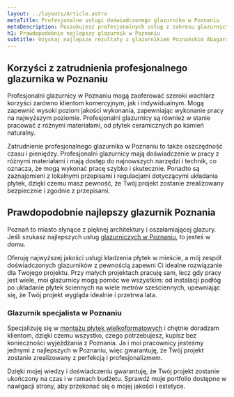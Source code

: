 ```yaml
---
layout: ../layouts/Article.astro
metaTitle: Profesjonalne usługi doświadczonego glazurnika w Poznaniu
metaDescription: Poszukujesz profesjonalnych usług z zakresu glazurnictwa? Poznań ma wielu specjalistów, a ja należę do najlepszych. Z zaangażowaniem podchodzę do każdego zlecenia. Oferuję układanie płytek ceramicznych o różnych rozmiarach i kształtach. Nie szukaj dłużej glazurnika w Poznaniu. Znalazłeś najlepszego.
h1: Prawdopodobnie najlepszy glazurnik w Poznaniu
subtitle: Uzyskaj najlepsze rezultaty z glazurnikiem Poznańskim Abagard
---
```

## Korzyści z zatrudnienia profesjonalnego glazurnika w Poznaniu
Profesjonalni glazurnicy w Poznaniu mogą zaoferować szeroki wachlarz korzyści zarówno klientom komercyjnym, jak i indywidualnym. Mogą zapewnić wysoki poziom jakości wykonania, zapewniając wykonanie pracy na najwyższym poziomie. Profesjonalni glazurnicy są również w stanie pracować z różnymi materiałami, od płytek ceramicznych po kamień naturalny.

Zatrudnienie profesjonalnego glazurnika w Poznaniu to także oszczędność czasu i pieniędzy. Profesjonalni glazurnicy mają doświadczenie w pracy z różnymi materiałami i mają dostęp do najnowszych narzędzi i technik, co oznacza, że mogą wykonać pracę szybko i skutecznie. Ponadto są zaznajomieni z lokalnymi przepisami i regulacjami dotyczącymi układania płytek, dzięki czemu masz pewność, że Twój projekt zostanie zrealizowany bezpiecznie i zgodnie z przepisami.

## Prawdopodobnie najlepszy glazurnik Poznania
Poznań to miasto słynące z pięknej architektury i oszałamiającej glazury. Jeśli szukasz najlepszych usług [glazurniczych w Poznaniu](/glazurnictwo-poznan), to jesteś w domu.

Oferuję najwyższej jakości usługi kładzenia płytek w mieście, a mój zespół doświadczonych glazurników z pewnością zapewni Ci idealne rozwiązanie dla Twojego projektu. Przy małych projektach pracuję sam, lecz gdy pracy jest wiele, moi glazurnicy mogą pomóc we wszystkim: od instalacji podłóg po układanie płytek ściennych na wiele metrów sześciennych, upewniając się, że Twój projekt wygląda idealnie i przetrwa lata.

### Glazurnik specjalista w Poznaniu
Specjalizuję się w [montażu płytek wielkoformatowych](/montaz-plytek-wielkoformatowych-poznan) i chętnie doradzam klientom, dzięki czemu wszystko, czego potrzebujesz, kupisz bez konieczności wyjeżdżania z Poznania. Ja i moi pracownicy jesteśmy jednymi z najlepszych w Poznaniu, więc gwarantuję, że Twój projekt zostanie zrealizowany z perfekcją i profesjonalizmem.

Dzięki mojej wiedzy i doświadczeniu gwarantuję, że Twój projekt zostanie ukończony na czas i w ramach budżetu. Sprawdź moje portfolio dostępne w nawigacji strony, aby przekonać się o mojej jakości i estetyce.